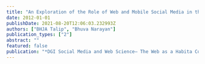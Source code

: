 ```yaml
---
title: "An Exploration of the Role of Web and Mobile Social Media in the Implementation of E-Government in Malaysia"
date: 2012-01-01
publishDate: 2021-08-20T12:06:03.232993Z
authors: ["BHJA Talip", "Bhuva Narayan"]
publication_types: ["2"]
abstract: ""
featured: false
publication: "*DGI Social Media and Web Science– The Web as a Habita Conference*"
---
```


